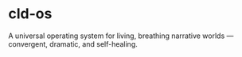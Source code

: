 # cld-os
A universal operating system for living, breathing narrative worlds — convergent, dramatic, and self-healing.

